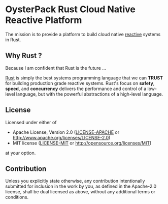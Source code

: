 # OysterPack Rust Cloud Native Reactive Platform

The mission is to provide a platform to build cloud native [reactive](https://www.reactivemanifesto.org/) systems in Rust.

## Why Rust ?
Because I am confident that Rust is the future ...

[Rust](https://www.rust-lang.org) is simply the best systems programming language that we can **TRUST** for building production grade reactive systems.
Rust's focus on **safety**, **speed**, and **concurrency** delivers the performance and control of a low-level language, but with the powerful abstractions of a high-level language.


## License

Licensed under either of

 * Apache License, Version 2.0
   ([LICENSE-APACHE](LICENSE-APACHE) or http://www.apache.org/licenses/LICENSE-2.0)
 * MIT license
   ([LICENSE-MIT](LICENSE-MIT) or http://opensource.org/licenses/MIT)

at your option.

## Contribution

Unless you explicitly state otherwise, any contribution intentionally submitted for inclusion in the work by you,
as defined in the Apache-2.0 license, shall be dual licensed as above, without any additional terms or conditions.